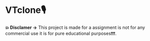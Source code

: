 # **VTclone🎙**

**💥 Disclamer ->** This project is made for a assignment is not for any commercial use it is for pure educational purposes❗❗❗. 

